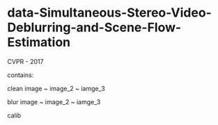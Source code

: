 # data-Simultaneous-Stereo-Video-Deblurring-and-Scene-Flow-Estimation
CVPR - 2017

contains:

clean image
  ~ image_2
  ~ iamge_3
  
blur image
  ~ image_2
  ~ iamge_3
  
calib
